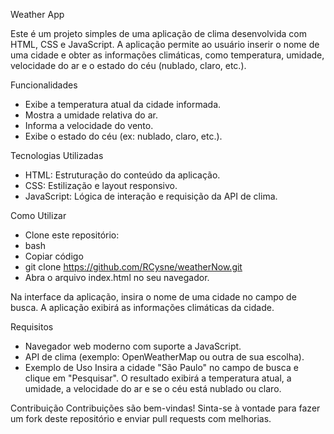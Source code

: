 Weather App

Este é um projeto simples de uma aplicação de clima desenvolvida com HTML, CSS e JavaScript. A aplicação permite ao usuário inserir o nome de uma cidade e obter as informações climáticas, como temperatura, umidade, velocidade do ar e o estado do céu (nublado, claro, etc.).

Funcionalidades
- Exibe a temperatura atual da cidade informada.
- Mostra a umidade relativa do ar.
- Informa a velocidade do vento.
- Exibe o estado do céu (ex: nublado, claro, etc.).

Tecnologias Utilizadas
- HTML: Estruturação do conteúdo da aplicação.
- CSS: Estilização e layout responsivo.
- JavaScript: Lógica de interação e requisição da API de clima.

Como Utilizar
- Clone este repositório:
- bash
- Copiar código
- git clone https://github.com/RCysne/weatherNow.git
- Abra o arquivo index.html no seu navegador.

Na interface da aplicação, insira o nome de uma cidade no campo de busca.
A aplicação exibirá as informações climáticas da cidade.

Requisitos
- Navegador web moderno com suporte a JavaScript.
- API de clima (exemplo: OpenWeatherMap ou outra de sua escolha).
- Exemplo de Uso
Insira a cidade "São Paulo" no campo de busca e clique em "Pesquisar". O resultado exibirá a temperatura atual, a umidade, a velocidade do ar e se o céu está nublado ou claro.

Contribuição
Contribuições são bem-vindas! Sinta-se à vontade para fazer um fork deste repositório e enviar pull requests com melhorias.
